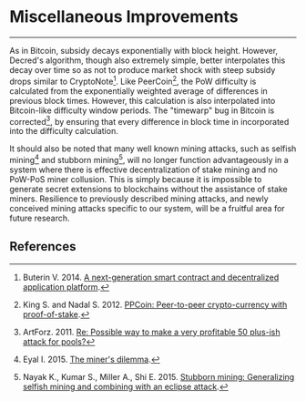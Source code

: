 # **Miscellaneous Improvements**

---

As in Bitcoin, subsidy decays exponentially with block height. However, Decred's algorithm, though also extremely simple, better interpolates this decay over time so as not to produce market shock with steep subsidy drops similar to CryptoNote[^1]. Like PeerCoin[^2], the PoW difficulty is calculated from the exponentially weighted average of differences in previous block times. However, this calculation is also interpolated into Bitcoin-like difficulty window periods. The "timewarp" bug in Bitcoin is corrected[^3], by ensuring that every difference in block time in incorporated into the difficulty calculation.

It should also be noted that many well known mining attacks, such as selfish mining[^4] and stubborn mining[^5], will no longer function advantageously in a system where there is effective decentralization of stake mining and no PoW-PoS miner collusion. This is simply because it is impossible to generate secret extensions to blockchains without the assistance of stake miners. Resilience to previously described mining attacks, and newly conceived mining attacks specific to our system, will be a fruitful area for future research.

## **<i class="fa fa-book"></i> References**

[^1]: Buterin V. 2014. [A next-generation smart contract and decentralized application platform](https://decred.org/research/buterin2014.pdf).
[^2]: King S. and Nadal S. 2012. [PPCoin: Peer-to-peer crypto-currency with proof-of-stake](https://decred.org/research/king2012.pdf).
[^3]: ArtForz. 2011. [Re: Possible way to make a very profitable 50 plus-ish attack for pools?](https://decred.org/research/artforz2011.pdf)
[^4]: Eyal I. 2015. [The miner's dilemma](https://decred.org/research/eyal2015.pdf).
[^5]: Nayak K., Kumar S., Miller A., Shi E. 2015. [Stubborn mining: Generalizing selfish mining and combining with an eclipse attack](https://decred.org/research/nayak2015.pdf).
